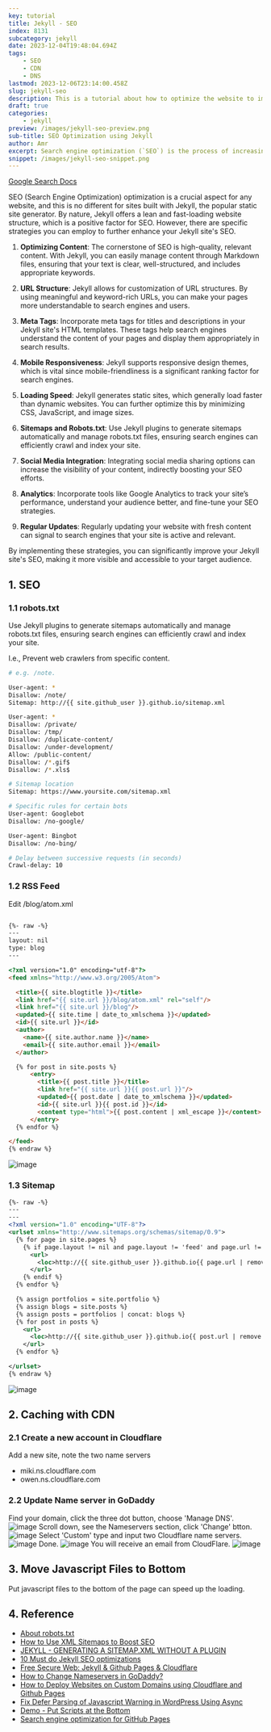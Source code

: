 ```yaml
---
key: tutorial
title: Jekyll - SEO
index: 8131
subcategory: jekyll
date: 2023-12-04T19:48:04.694Z
tags:
    - SEO
    - CDN
    - DNS
lastmod: 2023-12-06T23:14:00.458Z
slug: jekyll-seo
description: This is a tutorial about how to optimize the website to improve the rankings.
draft: true
categories:
    - jekyll
preview: /images/jekyll-seo-preview.png
sub-title: SEO Optimization using Jekyll
author: Amr
excerpt: Search engine optimization (`SEO`) is the process of increasing the quality and quantity of website traffic by increasing the visibility of a website or a web page to users of a web search engine.
snippet: /images/jekyll-seo-snippet.png
---
```


[Google Search Docs](https://developers.google.com/search)

SEO (Search Engine Optimization) optimization is a crucial aspect for any website, and this is no different for sites built with Jekyll, the popular static site generator. By nature, Jekyll offers a lean and fast-loading website structure, which is a positive factor for SEO. However, there are specific strategies you can employ to further enhance your Jekyll site's SEO.

1. **Optimizing Content**: The cornerstone of SEO is high-quality, relevant content. With Jekyll, you can easily manage content through Markdown files, ensuring that your text is clear, well-structured, and includes appropriate keywords.

2. **URL Structure**: Jekyll allows for customization of URL structures. By using meaningful and keyword-rich URLs, you can make your pages more understandable to search engines and users.

3. **Meta Tags**: Incorporate meta tags for titles and descriptions in your Jekyll site's HTML templates. These tags help search engines understand the content of your pages and display them appropriately in search results.

4. **Mobile Responsiveness**: Jekyll supports responsive design themes, which is vital since mobile-friendliness is a significant ranking factor for search engines.

5. **Loading Speed**: Jekyll generates static sites, which generally load faster than dynamic websites. You can further optimize this by minimizing CSS, JavaScript, and image sizes.

6. **Sitemaps and Robots.txt**: Use Jekyll plugins to generate sitemaps automatically and manage robots.txt files, ensuring search engines can efficiently crawl and index your site.

7. **Social Media Integration**: Integrating social media sharing options can increase the visibility of your content, indirectly boosting your SEO efforts.

8. **Analytics**: Incorporate tools like Google Analytics to track your site’s performance, understand your audience better, and fine-tune your SEO strategies.

9. **Regular Updates**: Regularly updating your website with fresh content can signal to search engines that your site is active and relevant.

By implementing these strategies, you can significantly improve your Jekyll site's SEO, making it more visible and accessible to your target audience.

## 1. SEO

### 1.1 robots.txt

Use Jekyll plugins to generate sitemaps automatically and manage robots.txt files, ensuring search engines can efficiently crawl and index your site.

I.e., Prevent web crawlers from specific content. 


```sh
# e.g. /note.

User-agent: *
Disallow: /note/
Sitemap: http://{{ site.github_user }}.github.io/sitemap.xml

User-agent: *
Disallow: /private/
Disallow: /tmp/
Disallow: /duplicate-content/
Disallow: /under-development/
Allow: /public-content/
Disallow: /*.gif$
Disallow: /*.xls$

# Sitemap location
Sitemap: https://www.yoursite.com/sitemap.xml

# Specific rules for certain bots
User-agent: Googlebot
Disallow: /no-google/

User-agent: Bingbot
Disallow: /no-bing/

# Delay between successive requests (in seconds)
Crawl-delay: 10


```

### 1.2 RSS Feed

Edit /blog/atom.xml

```html

{%- raw -%}
---
layout: nil
type: blog
---

<?xml version="1.0" encoding="utf-8"?>
<feed xmlns="http://www.w3.org/2005/Atom">

  <title>{{ site.blogtitle }}</title>
  <link href="{{ site.url }}/blog/atom.xml" rel="self"/>
  <link href="{{ site.url }}/blog"/>
  <updated>{{ site.time | date_to_xmlschema }}</updated>
  <id>{{ site.url }}</id>
  <author>
    <name>{{ site.author.name }}</name>
    <email>{{ site.author.email }}</email>
  </author>

  {% for post in site.posts %}
      <entry>
        <title>{{ post.title }}</title>
        <link href="{{ site.url }}{{ post.url }}"/>
        <updated>{{ post.date | date_to_xmlschema }}</updated>
        <id>{{ site.url }}{{ post.id }}</id>
        <content type="html">{{ post.content | xml_escape }}</content>
      </entry>
  {% endfor %}

</feed>
{% endraw %}
```

![image](/assets/images/jekyll/8131/rssfeed.png)
### 1.3 Sitemap

```xml
{%- raw -%}
---
---
<?xml version="1.0" encoding="UTF-8"?>
<urlset xmlns="http://www.sitemaps.org/schemas/sitemap/0.9">
  {% for page in site.pages %}
    {% if page.layout != nil and page.layout != 'feed' and page.url != '/note/' and page.url != '/index_note/' and page.url != '/index_tutorial/' and page.url != '/search/' and page.url != '/blog/atom.xml' and page.url != '/contact/'%}
      <url>
        <loc>http://{{ site.github_user }}.github.io{{ page.url | remove: 'index.html' }}</loc>
      </url>
    {% endif %}
  {% endfor %}

  {% assign portfolios = site.portfolio %}
  {% assign blogs = site.posts %}
  {% assign posts = portfolios | concat: blogs %}
  {% for post in posts %}
    <url>
      <loc>http://{{ site.github_user }}.github.io{{ post.url | remove: 'index.html' }}</loc>
    </url>
  {% endfor %}

</urlset>
{% endraw %}
```

![image](/assets/images/jekyll/8131/sitemap.png)

## 2. Caching with CDN

### 2.1 Create a new account in Cloudflare

Add a new site, note the two name servers

* miki.ns.cloudflare.com
* owen.ns.cloudflare.com

### 2.2 Update Name server in GoDaddy

Find your domain, click the three dot button, choose 'Manage DNS'.
![image](/assets/images/jekyll/8131/godaddy_mydomains.png)
Scroll down, see the Nameservers section, click 'Change' btton.
![image](/assets/images/jekyll/8131/godaddy_nameservers.png)
Select 'Custom' type and input two Cloudflare name servers.
![image](/assets/images/jekyll/8131/godaddy_changenameserver.png)
Done.
![image](/assets/images/jekyll/8131/godaddy_done.png)
You will receive an email from CloudFlare.
![image](/assets/images/jekyll/8131/cloudflare_notification.png)

## 3. Move Javascript Files to Bottom

Put javascript files to the bottom of the page can speed up the loading.

## 4. Reference

* [About robots.txt](https://www.robotstxt.org/robotstxt.html)
* [How to Use XML Sitemaps to Boost SEO](https://www.searchenginejournal.com/xml-sitemaps-seo/)
* [JEKYLL - GENERATING A SITEMAP.XML WITHOUT A PLUGIN](http://www.independent-software.com/generating-a-sitemap-xml-with-jekyll-without-a-plugin.html)
* [10 Must do Jekyll SEO optimizations](https://blog.webjeda.com/optimize-jekyll-seo/)
* [Free Secure Web: Jekyll & Github Pages & Cloudflare](https://martin.ankerl.com/2017/07/22/free-secure-web-jekyll-github-pages-cloudflare/)
* [How to Change Nameservers in GoDaddy?](https://www.webnots.com/how-to-change-nameservers-in-godaddy/)
* [How to Deploy Websites on Custom Domains using Cloudflare and Github Pages](https://medium.com/crowdbotics/annie-azana-how-to-deploy-websites-using-cloudflare-and-github-pages-c415c55fea36)
* [Fix Defer Parsing of Javascript Warning in WordPress Using Async](https://www.collectiveray.com/defer-parsing-of-javascript-wordpress-async)
* [Demo - Put Scripts at the Bottom](http://stevesouders.com/examples/rule-js-bottom.php)
* [Search engine optimization for GitHub Pages](https://help.github.com/en/articles/search-engine-optimization-for-github-pages)

